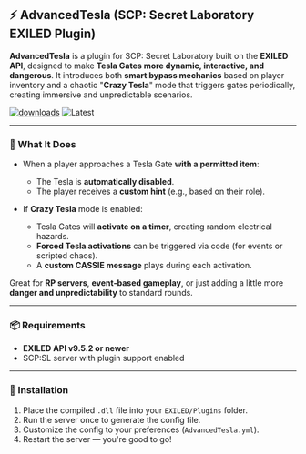 ## ⚡ AdvancedTesla (SCP: Secret Laboratory EXILED Plugin)

**AdvancedTesla** is a plugin for SCP: Secret Laboratory built on the **EXILED API**, designed to make **Tesla Gates more dynamic, interactive, and dangerous**.
It introduces both **smart bypass mechanics** based on player inventory and a chaotic "**Crazy Tesla**" mode that triggers gates periodically, creating immersive and unpredictable scenarios.

[![downloads](https://img.shields.io/github/downloads/TheKolo12/Advanced-Tesla/total?style=for-the-badge\&logo=icloud\&color=%233A6D8C)](https://github.com/TheKolo12/AdvancedTesla/releases/latest)
![Latest](https://img.shields.io/github/v/release/TheKolo12/Advanced-Tesla?style=for-the-badge\&label=Latest%20Release\&color=%23D91656)

---

### 🧠 What It Does

* When a player approaches a Tesla Gate **with a permitted item**:

  * The Tesla is **automatically disabled**.
  * The player receives a **custom hint** (e.g., based on their role).
* If **Crazy Tesla** mode is enabled:

  * Tesla Gates will **activate on a timer**, creating random electrical hazards.
  * **Forced Tesla activations** can be triggered via code (for events or scripted chaos).
  * A **custom CASSIE message** plays during each activation.

Great for **RP servers**, **event-based gameplay**, or just adding a little more **danger and unpredictability** to standard rounds.

---


### 📦 Requirements

* **EXILED API v9.5.2 or newer**
* SCP\:SL server with plugin support enabled

---

### 🚀 Installation

1. Place the compiled `.dll` file into your `EXILED/Plugins` folder.
2. Run the server once to generate the config file.
3. Customize the config to your preferences (`AdvancedTesla.yml`).
4. Restart the server — you're good to go!
